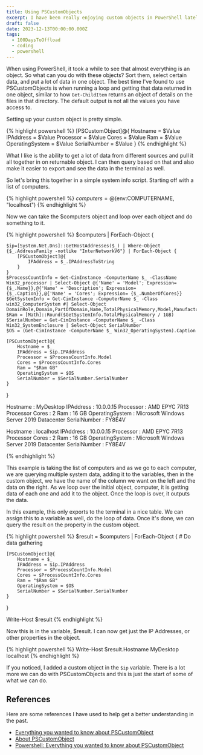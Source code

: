 ```yaml
---
title: Using PSCustomObjects
excerpt: I have been really enjoying custom objects in PowerShell lately
draft: false
date: 2023-12-13T00:00:00.000Z
tags:
  - 100DaysToOffload
  - coding
  - powershell
---
```


When using PowerShell, it took a while to see that almost everything is an object. So what can you do with these objects? Sort them, select certain data, and put a lot of data in one object. The best time I've found to use PSCustomObjects is when running a loop and getting that data returned in one object, similar to how `Get-ChildItem` returns an object of details on the files in that directory. The default output is not all the values you have access to.

Setting up your custom object is pretty simple.

{% highlight powershell %}
[PSCustomObject]@{
  Hostname = $Value
  IPAddress = $Value
  Processor = $Value
  Cores = $Value
  Ram = $Value
  OperatingSystem = $Value
  SerialNumber = $Value
}
{% endhighlight %}

What I like is the ability to get a lot of data from different sources and pull it all together in on returnable object. I can then query based on that and also make it easier to export and see the data in the terminal as well.

So let's bring this together in a simple system info script. Starting off with a list of computers.

{% highlight powershell %}
$computers = @($env:COMPUTERNAME, "localhost")
{% endhighlight %}

Now we can take the $computers object and loop over each object and do something to it.

{% highlight powershell %}
$computers | ForEach-Object {

    $ip=[System.Net.Dns]::GetHostAddresses($_) | Where-Object {$_.AddressFamily -notlike "InterNetworkV6"} | ForEach-Object {
        [PSCustomObject]@{
            IPAddress = $_.IPAddressToString
        }
    }        
    $ProcessCountInfo = Get-CimInstance -ComputerName $_ -ClassName Win32_processor | Select-Object @{'Name' = 'Model'; Expression= {$_.Name}},@{'Name' = 'Description'; Expression= {$_.Caption}},@{'Name' = 'Cores'; Expression= {$_.NumberOfCores}}
    $GetSystemInfo = Get-CimInstance -ComputerName $_ -Class win32_ComputerSystem #| Select-Object DomainRole,Domain,PartOfDomain,Name,TotalPhysicalMemory,Model,Manufacturer
    $Ram = [Math]::Round($GetSystemInfo.TotalPhysicalMemory / 1GB)
    $SerialNumber = Get-CimInstance -ComputerName $_ -Class Win32_SystemEnclosure | Select-Object SerialNumber
    $OS = (Get-CimInstance -ComputerName $_ Win32_OperatingSystem).Caption

    [PSCustomObject]@{
        Hostname = $_
        IPAddress = $ip.IPAddress
        Processor = $ProcessCountInfo.Model
        Cores = $ProcessCountInfo.Cores
        Ram = "$Ram GB"
        OperatingSystem = $OS
        SerialNumber = $SerialNumber.SerialNumber
    }
}

Hostname        : MyDesktop
IPAddress       : 10.0.0.15
Processor       : AMD EPYC 7R13 Processor
Cores           : 2
Ram             : 16 GB
OperatingSystem : Microsoft Windows Server 2019 Datacenter
SerialNumber    : FY8E4V

Hostname        : localhost
IPAddress       : 10.0.0.15
Processor       : AMD EPYC 7R13 Processor
Cores           : 2
Ram             : 16 GB
OperatingSystem : Microsoft Windows Server 2019 Datacenter
SerialNumber    : FY8E4V

{% endhighlight %}

This example is taking the list of computers and as we go to each computer, we are querying multiple system data, adding it to the variables, then in the custom object, we have the name of the column we want on the left and the data on the right. As we loop over the initial object, computer, it is getting data of each one and add it to the object. Once the loop is over, it outputs the data.

In this example, this only exports to the terminal in a nice table. We can assign this to a variable as well, do the loop of data. Once it's done, we can query the result on the property in the custom object.

{% highlight powershell %}
$result = $computers | ForEach-Object {
    # Do data gathering

    [PSCustomObject]@{
        Hostname = $_
        IPAddress = $ip.IPAddress
        Processor = $ProcessCountInfo.Model
        Cores = $ProcessCountInfo.Cores
        Ram = "$Ram GB"
        OperatingSystem = $OS
        SerialNumber = $SerialNumber.SerialNumber
    }

}

Write-Host $result
{% endhighlight %}

Now this is in the variable, $result. I can now get just the IP Addresses, or other properties in the object.

{% highlight powershell %}
Write-Host $result.Hostname
MyDesktop
localhost
{% endhighlight %}

If you noticed, I added a custom object in the `$ip` variable. There is a lot more we can do with PSCustomObjects and this is just the start of some of what we can do.

## References

Here are some references I have used to help get a better understanding in the past.

- [Everything you wanted to know about PSCustomObject](https://learn.microsoft.com/en-us/powershell/scripting/learn/deep-dives/everything-about-pscustomobject?view=powershell-7.4)
- [About PSCustomObject](https://learn.microsoft.com/en-us/powershell/module/microsoft.powershell.core/about/about_pscustomobject?view=powershell-7.3)
- [Powershell: Everything you wanted to know about PSCustomObject](https://powershellexplained.com/2016-10-28-powershell-everything-you-wanted-to-know-about-pscustomobject/)
